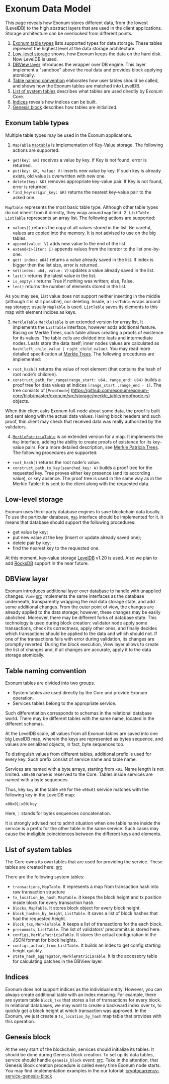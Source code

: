# Exonum Data Model

This page reveals how Exonum stores different data, from the lowest (LevelDB) to the high abstract layers that are used in the client applications. Storage architecture can be overlooked from different points.

1. [Exonum table types](#exonum-table-types) lists supported types for data storage. These tables represent the highest level at the data storage architecture.
2. [Low-level storage](#low-level-storage) shows, how Exonum keeps the data on the hard disk. Now LevelDB is used.
3. [DBView layer](#dbview-layer) introduces the wrapper over DB engine. This layer implement a "sandbox" above the real data and provides block applying atomically.
4. [Table naming convention](#table-naming-convention) elaborates how user tables should be called, and shows how the Exonum tables are matched into LevelDB.
5. [List of system tables](#list-of-system-tables) describes what tables are used directly by Exonum Core.
6. [Indices](#indices) reveals how indices can be built.
7. [Genesis block](#genesis-block) describes how tables are initialized.

## Exonum table types

Multiple table types may be used in the Exonum applications.

1. `MapTable`
  [`Maptable`](https://github.com/exonum/exonum-core/blob/master/exonum/src/storage/map_table.rs) is implementation of Key-Value storage. The following actions are supported:
  - `get(key: &K)` receives a value by key. If Key is not found, error is returned.
  - `put(key: &K, value: V)` inserts new value by key. If such key is already exists, old value is overwritten with new one.
  - `delete(key: &K)` removes appropriate key-value pair. If Key is not found, error is returned.
  - `find_key(origin_key: &K)` returns the nearest key-value pair to the asked one. 
  
  `MapTable` represents the most basic table type. Although other table types do not inherit from it directly, they wrap around `map` field.
2. `ListTable`
  [`ListTable`](https://github.com/exonum/exonum-core/blob/master/exonum/src/storage/list_table.rs) represesnts an array list. The following actions are supported:
  - `values()` returns the copy of all values stored in the list. Be careful, values are copied into the memory. It is not advised to use on the big tables.
  - `append(value: V)` adds new value to the end of the list.
  - `extend<I>(iter: I)` appends values from the iterator to the list one-by-one.
  - `get( index: u64)` returns a value already saved in the list. If index is bigger then the list size, error is returned.
  - `set(index: u64, value: V)` updates a value already saved in the list.
  - `last()` returns the latest value in the list.
  - `is_empty()` returns True if nothing was written; else, False.
  - `len()` returns the number of elements stored in the list.
  
  As you may see, List value does not support neither inserting in the middle (although it is still possible), nor deleting.
  Inside, a `ListTable` wraps around `map` storage; usually `MapTable` is used. `ListTable` saves its elements to this map with element indices as keys.
  
3. `MerkleTable`
  [`MerkleTable`](https://github.com/exonum/exonum-core/blob/master/exonum/src/storage/merkle_table/mod.rs) is an extended version for array list. It implements the `ListTable` interface, however adds additional feature. Basing on Merkle Trees, such table allows creating a proofs of existence for its values. 
  The table cells are divided into leafs and intermediate nodes. Leafs store the data itself; inner nodes values are calculated as `hash(left_child_value | right_child_value)`.
  You may read more detailed specification at [Merkle Trees](../advanced/merkle-index). The following procedures are implemented:
  - `root_hash()` returns the value of root element (that contains the hash of root node's children).
  - `construct_path_for_range(range_start: u64, range_end: u64)` builds a proof tree for data values at indices `[range_start..range_end - 1]`. The tree consists of [`Proofnode`] (https://github.com/exonum/exonum-core/blob/master/exonum/src/storage/merkle_table/proofnode.rs) objects.
  
  When thin client asks Exonum full-node about some data, the proof is built and sent along with the actual data values. Having block headers and such proof, thin client may check that received data was really authorized by the validators.
  
4. [`MerklePatriciaTable`](https://github.com/exonum/exonum-core/blob/master/exonum/src/storage/merkle_patricia_table/mod.rs) is an extended version for a map. It implements the `Map` interface, adding the ability to create proofs of existence for its key-value pairs. For a more detailed description, see [Merkle Patricia Trees](../advanced/merkle-patricia-index). The following procedures are supported:
  - `root_hash()` returns the root node's value.
  - `construct_path_to_key(searched_key: A)` builds a proof tree for the requested key. Tree proves either key presence (and its according value), or key absence. The proof tree is used in the same way as in the Merkle Table: it is sent to the client along with the requested data.


## Low-level storage

Exonum uses third-party database engines to save blockchain data locally. To use the particular database, [`Map`](https://github.com/exonum/exonum-core/blob/master/exonum/src/storage/mod.rs#L55) interface should be implemented for it. It means that database should support the following procedures:

- get value by key;
- put new value at the key (insert or update already saved one);
- delete pair by key;
- find the nearest key to the requested one.

At this moment, key-value storage [LevelDB][level-db] v1.20 is used. Also we plan to add [RocksDB][rocks-db] support in the near future.

## DBView layer

Exonum introduces additional layer over database to handle with unapplied changes. `View` [src](https://github.com/exonum/exonum-core/blob/master/exonum/src/storage/leveldb.rs#L30) implements the same interfaces as the database underneath, transparently wrapping the real data storage state, and add some additional changes. From the outer point of view, the changes are already applied to the data storage; however, these changes may be easily abolished. Moreover, there may be different forks of database state. 
This technology is used during block creation: validator node apply some transactions, check its correctness, apply other ones, and finally decides which transactions should be applied to the data and which should not. If one of the transactions falls with error during validation, its changes are promptly reverted.
During the block execution, View layer allows to create the list of changes and, if all changes are accurate, apply it to the data storage atomically.

## Table naming convention

Exonum tables are divided into two groups.

- System tables are used directly by the Core and provide Exonum operation.
- Services tables belong to the appropriate service. 

Such differentiation corresponds to schemas in the relational database world. There may be different tables with the same name, located in the different schemas.

At the LevelDB scale, all values from all Exonum tables are saved into one big LevelDB map, wherein the keys are represented as bytes sequence, and values are serialized objects, in fact, byte sequences too.

To distinguish values from different tables, additional prefix is used for every key. Such prefix consist of service name and table name.

Services are named with a byte arrays, starting from `x01`. Name length is not limited. `x00x00` name is reserved to the Core.
Tables inside services are named with a byte sequences.

Thus, key `key` at the table `x00` for the `x00x01` service matches with  the following key in the LevelDB map:
```
x00x01|x00|key
```

Here, `|` stands for bytes sequences concatenation.

It is strongly advised not to admit situation when one table name inside the service is a prefix for the other table in the same service. Such cases may cause the ineligible coincidences between the different keys and elements.

## List of system tables

The Core owns its own tables that are used for providing the service. These tables are created here: [src](https://github.com/exonum/exonum-core/blob/master/exonum/src/blockchain/schema.rs#L47)

There are the following system tables:

- `transactions`, `MapTable`. It represents a map from transaction hash into raw transaction structure
- `tx_location_by_hash`, `MapTable`. It keeps the block height and tx position inside block for every transaction hash. 
- `blocks`, `MapTable`. It stores block object for every block height.
- `block_hashes_by_height`, `ListTable`. It saves a list of block hashes that had the requested height.
- `block_txs`, `MerkleTable`. It keeps a list of transactions for the each block.
- `precommits`, `ListTable`. The list of validators' precommits is stored here. 
- `configs`, `MerklePatriciaTable`. It stores the actual configuration in the JSON format for block heights.
- `configs_actual_from`, `ListTable`. It builds an index to get config starting height quickly.
- `state_hash_aggregator`, `MerklePatriciaTable`. It is the accessory table for calculating patches in the DBView layer.

## Indices

Exonum does not support indices as the individual entity. However, you can always create additional table with an index meaning. For example, there are system table `block_txs` that stores a list of transactions for every block. In relational databases, we may want to create a backward index over tx, to quickly get a block height at which transaction was approved. In the Exonum, we just create a `tx_location_by_hash` map table that provides with this operation.

## Genesis block

At the very start of the blockchain, services should initialize its tables. It should be done during Genesis block creation. To set up its data tables, service should handle `genesis_block` event: [src](https://github.com/exonum/exonum-core/blob/master/exonum/src/blockchain/mod.rs#L92). Take in the attention, that Genesis Block creation procedure is called every time Exonum node starts.
You may find implementation examples in the our tutorial: [cryptocurrency-service-genesis-block]()

[level-db]: http://leveldb.org/
[rocks-db]: http://rocksdb.org/
